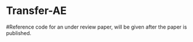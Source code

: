 # Transfer-AE
#Reference code for an under review paper, will be given after the paper is published.
